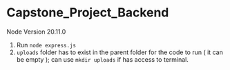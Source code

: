 # Capstone_Project_Backend

Node Version 20.11.0

1. Run `node express.js`
2. `uploads` folder has to exist in the parent folder for the code to run ( it can be empty ); can use `mkdir uploads` if has access to terminal.
